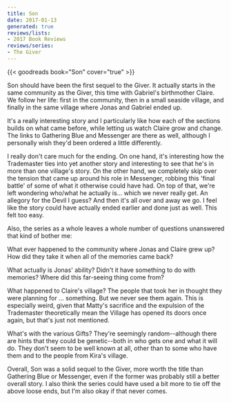```yaml
---
title: Son
date: 2017-01-13
generated: true
reviews/lists:
- 2017 Book Reviews
reviews/series:
- The Giver
---
```

{{< goodreads book="Son" cover="true" >}}

Son should have been the first sequel to the Giver. It actually starts in the same community as the Giver, this time with Gabriel's birthmother Claire. We follow her life: first in the community, then in a small seaside village, and finally in the same village where Jonas and Gabriel ended up.  

It's a really interesting story and I particularly like how each of the sections builds on what came before, while letting us watch Claire grow and change. The links to Gathering Blue and Messenger are there as well, although I personally wish they'd been ordered a little differently.  

<!--more-->

I really don't care much for the ending. On one hand, it's interesting how the Trademaster ties into yet another story and interesting to see that he's in more than one village's story. On the other hand, we completely skip over the tension that came up around his role in Messenger, robbing this 'final battle' of some of what it otherwise could have had. On top of that, we're left wondering who/what he actually is... which we never really get. An allegory for the Devil I guess? And then it's all over and away we go. I feel like the story could have actually ended earlier and done just as well. This felt too easy.  

Also, the series as a whole leaves a whole number of questions unanswered that kind of bother me:  

What ever happened to the community where Jonas and Claire grew up? How did they take it when all of the memories came back?  

What actually is Jonas' ability? Didn't it have something to do with memories? Where did this far-seeing thing come from?  

What happened to Claire's village? The people that took her in thought they were planning for ... something. But we never see them again. This is especially weird, given that Matty's sacrifice and the expulsion of the Trademaster theoretically mean the Village has opened its doors once again, but that's just not mentioned.  

What's with the various Gifts? They're seemingly random--although there are hints that they could be genetic--both in who gets one and what it will do. They don't seem to be well known at all, other than to some who have them and to the people from Kira's village.  

Overall, Son was a solid sequel to the Giver, more worth the title than Gathering Blue or Messenger, even if the former was probably still a better overall story. I also think the series could have used a bit more to tie off the above loose ends, but I'm also okay if that never comes.


